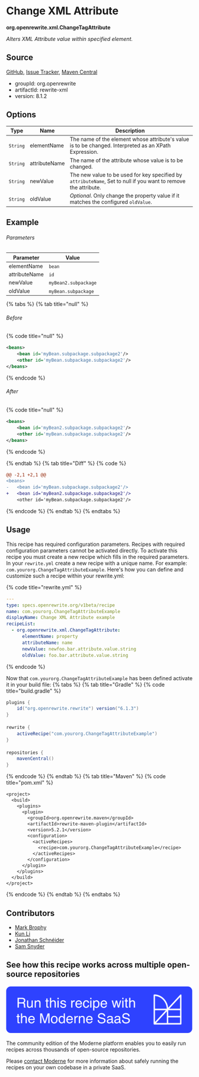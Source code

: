 # Change XML Attribute

**org.openrewrite.xml.ChangeTagAttribute**

_Alters XML Attribute value within specified element._

## Source

[GitHub](https://github.com/openrewrite/rewrite/blob/main/rewrite-xml/src/main/java/org/openrewrite/xml/ChangeTagAttribute.java), [Issue Tracker](https://github.com/openrewrite/rewrite/issues), [Maven Central](https://central.sonatype.com/artifact/org.openrewrite/rewrite-xml/8.1.2/jar)

* groupId: org.openrewrite
* artifactId: rewrite-xml
* version: 8.1.2

## Options

| Type | Name | Description |
| -- | -- | -- |
| `String` | elementName | The name of the element whose attribute's value is to be changed. Interpreted as an XPath Expression. |
| `String` | attributeName | The name of the attribute whose value is to be changed. |
| `String` | newValue | The new value to be used for key specified by `attributeName`, Set to null if you want to remove the attribute. |
| `String` | oldValue | *Optional*. Only change the property value if it matches the configured `oldValue`. |

## Example

###### Parameters
| Parameter | Value |
| -- | -- |
|elementName|`bean`|
|attributeName|`id`|
|newValue|`myBean2.subpackage`|
|oldValue|`myBean.subpackage`|


{% tabs %}
{% tab title="null" %}

###### Before
{% code title="null" %}
```xml
<beans>
    <bean id='myBean.subpackage.subpackage2'/>
    <other id='myBean.subpackage.subpackage2'/>
</beans>
```
{% endcode %}

###### After
{% code title="null" %}
```xml
<beans>
    <bean id='myBean2.subpackage.subpackage2'/>
    <other id='myBean.subpackage.subpackage2'/>
</beans>
```
{% endcode %}

{% endtab %}
{% tab title="Diff" %}
{% code %}
```diff
@@ -2,1 +2,1 @@
<beans>
-   <bean id='myBean.subpackage.subpackage2'/>
+   <bean id='myBean2.subpackage.subpackage2'/>
    <other id='myBean.subpackage.subpackage2'/>
```
{% endcode %}
{% endtab %}
{% endtabs %}


## Usage

This recipe has required configuration parameters. Recipes with required configuration parameters cannot be activated directly. To activate this recipe you must create a new recipe which fills in the required parameters. In your `rewrite.yml` create a new recipe with a unique name. For example: `com.yourorg.ChangeTagAttributeExample`.
Here's how you can define and customize such a recipe within your rewrite.yml:

{% code title="rewrite.yml" %}
```yaml
---
type: specs.openrewrite.org/v1beta/recipe
name: com.yourorg.ChangeTagAttributeExample
displayName: Change XML Attribute example
recipeList:
  - org.openrewrite.xml.ChangeTagAttribute:
      elementName: property
      attributeName: name
      newValue: newfoo.bar.attribute.value.string
      oldValue: foo.bar.attribute.value.string
```
{% endcode %}

Now that `com.yourorg.ChangeTagAttributeExample` has been defined activate it in your build file:
{% tabs %}
{% tab title="Gradle" %}
{% code title="build.gradle" %}
```groovy
plugins {
    id("org.openrewrite.rewrite") version("6.1.3")
}

rewrite {
    activeRecipe("com.yourorg.ChangeTagAttributeExample")
}

repositories {
    mavenCentral()
}
```
{% endcode %}
{% endtab %}
{% tab title="Maven" %}
{% code title="pom.xml" %}
```markup
<project>
  <build>
    <plugins>
      <plugin>
        <groupId>org.openrewrite.maven</groupId>
        <artifactId>rewrite-maven-plugin</artifactId>
        <version>5.2.1</version>
        <configuration>
          <activeRecipes>
            <recipe>com.yourorg.ChangeTagAttributeExample</recipe>
          </activeRecipes>
        </configuration>
      </plugin>
    </plugins>
  </build>
</project>
```
{% endcode %}
{% endtab %}
{% endtabs %}

## Contributors
* [Mark Brophy](36955467+m-brophy@users.noreply.github.com)
* [Kun Li](kun@moderne.io)
* [Jonathan Schnéider](jkschneider@gmail.com)
* [Sam Snyder](sam@moderne.io)


## See how this recipe works across multiple open-source repositories

[![Moderne Link Image](/.gitbook/assets/ModerneRecipeButton.png)](https://app.moderne.io/recipes/org.openrewrite.xml.ChangeTagAttribute)

The community edition of the Moderne platform enables you to easily run recipes across thousands of open-source repositories.

Please [contact Moderne](https://moderne.io/product) for more information about safely running the recipes on your own codebase in a private SaaS.
